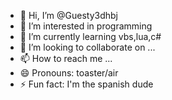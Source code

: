 - 👋 Hi, I’m @Guesty3dhbj
- 👀 I’m interested in programming
- 🌱 I’m currently learning vbs,lua,c#
- 💞️ I’m looking to collaborate on ...
- 📫 How to reach me ...
- 😄 Pronouns: toaster/air
- ⚡ Fun fact: I'm the spanish dude
<!---
Guesty3dhbj/Guesty3dhbj is a ✨ special ✨ repository because its `README.md` (this file) appears on your GitHub profile.
You can click the Preview link to take a look at your changes.
--->
